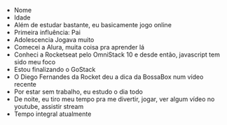  * Nome
 * Idade
 * Além de estudar bastante, eu basicamente jogo online
 * Primeira influência: Pai
 * Adolescencia Jogava muito
 * Comecei a Alura, muita coisa pra aprender lá
 * Conheci a Rocketseat pelo OmniStack 10 e desde então, javascript tem sido meu foco
 * Estou finalizando o GoStack
 * O Diego Fernandes da Rocket deu a dica da BossaBox num vídeo recente
 * Por estar sem trabalho, eu estudo o dia todo
 * De noite, eu tiro meu tempo pra me divertir, jogar, ver algum vídeo no youtube, assistir stream
 * Tempo integral atualmente
